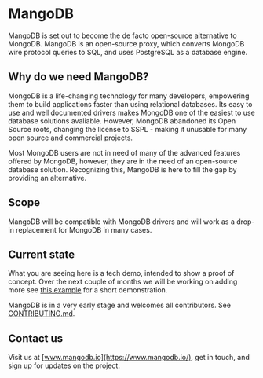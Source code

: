 # MangoDB

MangoDB is set out to become the de facto open-source alternative to MongoDB. MangoDB is an open-source proxy, which converts MongoDB wire protocol queries to SQL, and uses PostgreSQL as a database engine.

## Why do we need MangoDB?

MongoDB is a life-changing technology for many developers, empowering them to build applications faster than using relational databases. Its easy to use and well documented drivers makes MongoDB one of the easiest to use database solutions avaliable.
However, MongoDB abandoned its Open Source roots, changing the license to SSPL - making it unusable for many open source and commercial projects.

Most MongoDB users are not in need of many of the advanced features offered by MongoDB, however, they are in the need of an open-source database solution. Recognizing this, MangoDB is here to fill the gap by providing an alternative.

## Scope

MangoDB will be compatible with MongoDB drivers and will work as a drop-in replacement for MongoDB in many cases.

## Current state

What you are seeing here is a tech demo, intended to show a proof of concept. Over the next couple of months we will be working on adding more see [this example](https://github.com/MangoDB-io/example) for a short demonstration.

MangoDB is in a very early stage and welcomes all contributors.
See [CONTRIBUTING.md](CONTRIBUTING.md).

## Contact us

Visit us at [www.mangodb.io](https://www.mangodb.io/), get in touch, and sign up for updates on the project.
